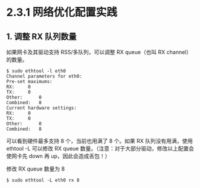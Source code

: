 # 2.3.1 网络优化配置实践

## 1. 调整 RX 队列数量

如果网卡及其驱动支持 RSS/多队列，可以调整 RX queue（也叫 RX channel）的数量。

```
$ sudo ethtool -l eth0
Channel parameters for eth0:
Pre-set maximums:
RX:		0
TX:		0
Other:		0
Combined:	8
Current hardware settings:
RX:		0
TX:		0
Other:		0
Combined:	8
```

可以看到硬件最多支持 8 个，当前也用满了 8 个。如果 RX 队列没有用满，使用 ethtool -L 可以修改 RX queue 数量。（注意：对于大部分驱动，修改以上配置会使网卡先 down 再 up，因此会造成丢包！）

修改 RX queue 数量为 8 
```
$ sudo ethtool -L eth0 rx 8
```
